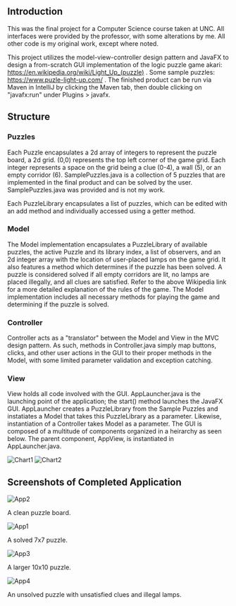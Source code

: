 ## Introduction

This was the final project for a Computer Science course taken at UNC. All interfaces were provided by the professor, with some alterations by me. All other code is my original work, except where noted.

This project utilizes the model-view-controller design pattern and JavaFX to design a from-scratch GUI implementation of the logic puzzle game akari: https://en.wikipedia.org/wiki/Light_Up_(puzzle) . Some sample puzzles: https://www.puzle-light-up.com/ . The finished product can be run via Maven in IntelliJ by clicking the Maven tab, then double clicking on "javafx:run" under Plugins > javafx.


## Structure

### Puzzles

Each Puzzle encapsulates a 2d array of integers to represent the puzzle board, a 2d grid. (0,0) represents the top left corner of the game grid. Each integer represents a space on the grid being a clue (0-4), a wall (5), or an empty corridor (6). SamplePuzzles.java is a collection of 5 puzzles that are implemented in the final product and can be solved by the user. SamplePuzzles.java was provided and is not my work.

Each PuzzleLibrary encapsulates a list of puzzles, which can be edited with an add method and individually accessed using a getter method.

### Model

The Model implementation encapsulates a PuzzleLibrary of available puzzles, the active Puzzle and its library index, a list of observers, and an 2d integer array with the location of user-placed lamps on the game grid. It also features a method which determines if the puzzle has been solved. A puzzle is considered solved if all empty corridors are lit, no lamps are placed illegally, and all clues are satisfied. Refer to the above Wikipedia link for a more detailed explanation of the rules of the game. The Model implementation includes all necessary methods for playing the game and determining if the puzzle is solved.

### Controller

Controller acts as a "translator" between the Model and View in the MVC design pattern. As such, methods in Controller.java simply map buttons, clicks, and other user actions in the GUI to their proper methods in the Model, with some limited parameter validation and exception catching.


### View

View holds all code involved with the GUI. AppLauncher.java is the launching point of the application; the start() method launches the JavaFX GUI. AppLauncher creates a PuzzleLibrary from the Sample Puzzles and instatiates a Model that takes this PuzzleLibrary as a parameter. Likewise, instantiation of a Controller takes Model as a parameter. The GUI is composed of a multitude of components organized in a heirarchy as seen below. The parent component, AppView, is instantiated in AppLauncher.java.

![Chart1](https://user-images.githubusercontent.com/77686811/171518171-f80184b0-bcba-4a3a-b504-cbfa6b7c20d7.PNG)
![Chart2](https://user-images.githubusercontent.com/77686811/171518173-3d784083-59fd-43e0-8368-d1a5024e1dbe.PNG)


## Screenshots of Completed Application
![App2](https://user-images.githubusercontent.com/77686811/171518519-db91c8da-b629-4ea8-934c-27723c2498ab.png)

A clean puzzle board.

![App1](https://user-images.githubusercontent.com/77686811/171518518-9a61ecef-01f2-4fe6-a22d-c6d9ed799add.png)

A solved 7x7 puzzle.

![App3](https://user-images.githubusercontent.com/77686811/171518520-1bc8d09d-faf4-44f6-bf8a-01fd64912767.png)

A larger 10x10 puzzle.

![App4](https://user-images.githubusercontent.com/77686811/171518522-c48a4e8a-a47b-439b-96be-d6e588faf3a1.png)

An unsolved puzzle with unsatisfied clues and illegal lamps.
